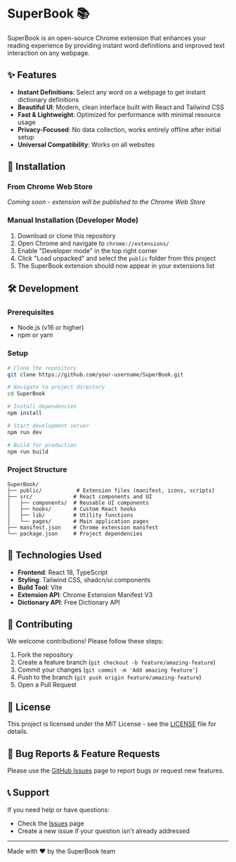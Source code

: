 # SuperBook 📚

SuperBook is an open-source Chrome extension that enhances your reading experience by providing instant word definitions and improved text interaction on any webpage.

## ✨ Features

- **Instant Definitions**: Select any word on a webpage to get instant dictionary definitions
- **Beautiful UI**: Modern, clean interface built with React and Tailwind CSS
- **Fast & Lightweight**: Optimized for performance with minimal resource usage
- **Privacy-Focused**: No data collection, works entirely offline after initial setup
- **Universal Compatibility**: Works on all websites

## 🚀 Installation

### From Chrome Web Store
*Coming soon - extension will be published to the Chrome Web Store*

### Manual Installation (Developer Mode)
1. Download or clone this repository
2. Open Chrome and navigate to `chrome://extensions/`
3. Enable "Developer mode" in the top right corner
4. Click "Load unpacked" and select the `public` folder from this project
5. The SuperBook extension should now appear in your extensions list

## 🛠️ Development

### Prerequisites
- Node.js (v16 or higher)
- npm or yarn

### Setup
```bash
# Clone the repository
git clone https://github.com/your-username/SuperBook.git

# Navigate to project directory
cd SuperBook

# Install dependencies
npm install

# Start development server
npm run dev

# Build for production
npm run build
```

### Project Structure
```
SuperBook/
├── public/           # Extension files (manifest, icons, scripts)
├── src/             # React components and UI
│   ├── components/  # Reusable UI components
│   ├── hooks/       # Custom React hooks
│   ├── lib/         # Utility functions
│   └── pages/       # Main application pages
├── manifest.json    # Chrome extension manifest
└── package.json     # Project dependencies
```

## 🔧 Technologies Used

- **Frontend**: React 18, TypeScript
- **Styling**: Tailwind CSS, shadcn/ui components
- **Build Tool**: Vite
- **Extension API**: Chrome Extension Manifest V3
- **Dictionary API**: Free Dictionary API

## 🤝 Contributing

We welcome contributions! Please follow these steps:

1. Fork the repository
2. Create a feature branch (`git checkout -b feature/amazing-feature`)
3. Commit your changes (`git commit -m 'Add amazing feature'`)
4. Push to the branch (`git push origin feature/amazing-feature`)
5. Open a Pull Request

## 📝 License

This project is licensed under the MIT License - see the [LICENSE](LICENSE) file for details.

## 🐛 Bug Reports & Feature Requests

Please use the [GitHub Issues](https://github.com/your-username/SuperBook/issues) page to report bugs or request new features.

## 📞 Support

If you need help or have questions:
- Check the [Issues](https://github.com/your-username/SuperBook/issues) page
- Create a new issue if your question isn't already addressed

---

Made with ❤️ by the SuperBook team
